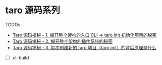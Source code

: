 # taro 源码系列

TODOs

- [Taro 源码揭秘 - 1. 揭开整个架构的入口 CLI => taro init 初始化项目的秘密](https://ruochuan12.github.io/taro/cli-init/)
- [Taro 源码揭秘 - 2. 揭开整个架构的插件系统的秘密](https://ruochuan12.github.io/taro/cli-plugins/)
- [Taro 源码揭秘 - 3. 每次创建新的 taro 项目（taro init）的背后原理是什么](https://ruochuan12.github.io/taro/cli-init-2/)
- [ ] cli build
